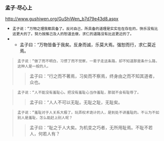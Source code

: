 ### 孟子·尽心上
http://www.gushiwen.org/GuShiWen_b7d79e43d8.aspx
* `孟子说：“万物之理我都具备了。反问自己，所具备的道理是实实在在存在的，快乐没有比这更大的了。努力按推己及人的恕道去做，求仁的道路没有比这更近的了。`
* * 孟子曰：“万物皆备于我矣。反身而诚，乐莫大焉。强恕而行，求仁莫近焉。

>`孟子说：“做了而不明白，习惯了而不觉察，一辈子走这条路，却不知道那是条什么路，这种人是一般的人。`
>>孟子曰：“行之而不著焉，习矣而不察焉，终身由之而不知其道者，众也。

 >`孟子说：“人不能没有羞耻心。把没有羞耻心当作羞耻，那就不会有耻辱了。`
 > >孟子曰：“人人不可以无耻。无耻之耻，无耻矣。

>`孟子说：“羞耻对于人关系大极了。玩弄权术诡计的人，是到处不讲羞耻的。不认为不如别人是羞耻，怎么能赶上别人呢？` 
> > 孟子曰：“耻之于人大矣。为机变之巧者，无所用耻焉。不耻不若人，何若人有？
